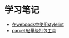 # 学习笔记

* [在webpack中使用stylelint](https://github.com/rywaroy/learn/tree/master/learn01)
* [parcel 轻量级打包工具](https://github.com/rywaroy/learn/tree/master/learn02)
    
